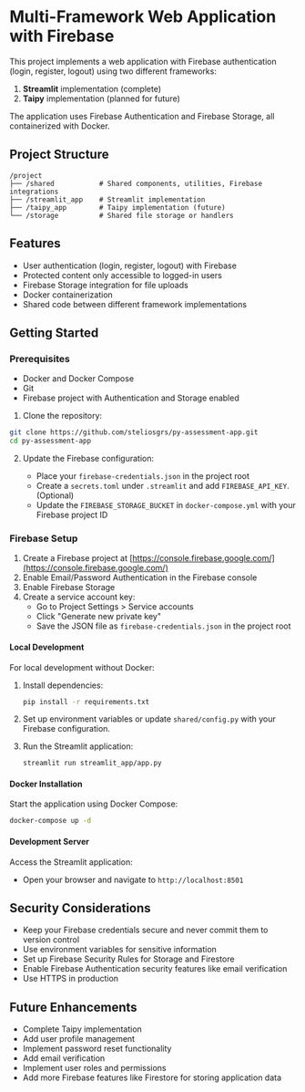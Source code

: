 # Multi-Framework Web Application with Firebase

This project implements a web application with Firebase authentication (login, register, logout) using two different frameworks:

1. **Streamlit** implementation (complete)
2. **Taipy** implementation (planned for future)

The application uses Firebase Authentication and Firebase Storage, all containerized with Docker.

## Project Structure

```
/project
├── /shared           # Shared components, utilities, Firebase integrations
├── /streamlit_app    # Streamlit implementation
├── /taipy_app        # Taipy implementation (future)
└── /storage          # Shared file storage or handlers
```

## Features

- User authentication (login, register, logout) with Firebase
- Protected content only accessible to logged-in users
- Firebase Storage integration for file uploads
- Docker containerization
- Shared code between different framework implementations

## Getting Started

### Prerequisites

- Docker and Docker Compose
- Git
- Firebase project with Authentication and Storage enabled

1. Clone the repository:

```bash
git clone https://github.com/steliosgrs/py-assessment-app.git
cd py-assessment-app
```

2. Update the Firebase configuration:

   - Place your `firebase-credentials.json` in the project root
   - Create a `secrets.toml` under `.streamlit` and add `FIREBASE_API_KEY`.
     (Optional)
   - Update the `FIREBASE_STORAGE_BUCKET` in `docker-compose.yml` with your Firebase project ID

### Firebase Setup

1. Create a Firebase project at [https://console.firebase.google.com/](https://console.firebase.google.com/)
2. Enable Email/Password Authentication in the Firebase console
3. Enable Firebase Storage
4. Create a service account key:
   - Go to Project Settings > Service accounts
   - Click "Generate new private key"
   - Save the JSON file as `firebase-credentials.json` in the project root

#### Local Development

For local development without Docker:

1. Install dependencies:

   ```bash
   pip install -r requirements.txt
   ```

2. Set up environment variables or update `shared/config.py` with your Firebase configuration.

3. Run the Streamlit application:
   ```bash
   streamlit run streamlit_app/app.py
   ```

#### Docker Installation

Start the application using Docker Compose:

```bash
docker-compose up -d
```

#### Development Server

Access the Streamlit application:

- Open your browser and navigate to `http://localhost:8501`

## Security Considerations

- Keep your Firebase credentials secure and never commit them to version control
- Use environment variables for sensitive information
- Set up Firebase Security Rules for Storage and Firestore
- Enable Firebase Authentication security features like email verification
- Use HTTPS in production

## Future Enhancements

- Complete Taipy implementation
- Add user profile management
- Implement password reset functionality
- Add email verification
- Implement user roles and permissions
- Add more Firebase features like Firestore for storing application data
